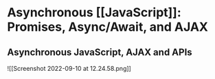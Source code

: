 # Asynchronous [[JavaScript]]: Promises, Async/Await, and AJAX
## Asynchronous JavaScript, AJAX and APIs
![[Screenshot 2022-09-10 at 12.24.58.png]]